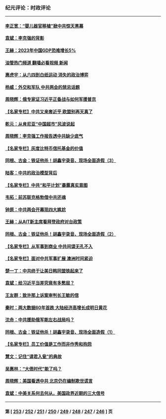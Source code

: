 ### 纪元评论：时政评论
---
#### [李正宽：“婴儿器官移植”掀中共惊天黑幕](../../pages/nsc1025/n13944771.md?03080330) 
#### [袁斌：李克强的背影](../../pages/nsc1025/n13944745.md?03080330) 
#### [王赫：2023年中国GDP恐难增长5%](../../pages/nsc1025/n13944710.md?03080330) 
#### [油管热门频道 翻墙必看视频 新闻](ok?03080330)
#### [惠虎宇：从六四到白纸运动 消失的政治博弈](../../pages/nsc1025/n13942752.md?03080330) 
#### [杨威：外交和军队 中共两会的禁忌话题](../../pages/nsc1025/n13944608.md?03080330) 
#### [周晓辉：俄专家证习近平正备战与如何军援普京](../../pages/nsc1025/n13944399.md?03080330) 
#### [【名家专栏】中共又来套近乎 欧盟别再天真了](../../pages/nsc1025/n13943057.md?03080330) 
#### [乾元：从肯尼亚“中国超市”风波说起](../../pages/nsc1025/n13944369.md?03080330) 
#### [周晓辉：李克强工作报告透中共缺少底气](../../pages/nsc1025/n13944120.md?03080330) 
#### [【名家专栏】灰度比特币信托基金的价值](../../pages/nsc1025/n13943652.md?03080330) 
#### [同根、古金：铁证他杀！胡鑫宇录音、现场全面造假（3）](../../pages/nsc1025/n13943790.md?03080330) 
#### [陆客：中共的政治模型背后](../../pages/nsc1025/n13943828.md?03080330) 
#### [【名家专栏】中共“和平计划”暴露真实意图](../../pages/nsc1025/n13943666.md?03080330) 
#### [韦拓：前苏联克格勃借中共还魂](../../pages/nsc1025/n13943737.md?03080330) 
#### [钟原：中共两会开幕现四大尴尬](../../pages/nsc1025/n13943175.md?03080330) 
#### [王赫：从AIT新主席看拜登政府对台政策](../../pages/nsc1025/n13943394.md?03080330) 
#### [同根、古金：铁证他杀！胡鑫宇录音、现场全面造假（2）](../../pages/nsc1025/n13943159.md?03080330) 
#### [【名家专栏】从军事到商业 中共间谍无孔不入](../../pages/nsc1025/n13943052.md?03080330) 
#### [【名家专栏】面对中共军事扩展 澳洲时间紧迫](../../pages/nsc1025/n13942407.md?03080330) 
#### [楚一丁：中共终于让美日韩同盟铁起来了](../../pages/nsc1025/n13941834.md?03080330) 
#### [袁斌：给习近平当差究竟有多憋屈？](../../pages/nsc1025/n13943131.md?03080330) 
#### [王友群：致许那上诉案审判长王敏的信](../../pages/nsc1025/n13943127.md?03080330) 
#### [秦时：两大数据60年首跌 大陆经济高增长成明日黄花](../../pages/nsc1025/n13943120.md?03080330) 
#### [沈舟：中共援助俄军能左右战局吗？](../../pages/nsc1025/n13942714.md?03080330) 
#### [同根、古金：铁证他杀！胡鑫宇录音、现场全面造假（1）](../../pages/nsc1025/n13942568.md?03080330) 
#### [【名家专栏】员工价值是工作而非作秀和抱怨](../../pages/nsc1025/n13942388.md?03080330) 
#### [慧文：记住“请君入瓮”的典故](../../pages/nsc1025/n13942538.md?03080330) 
#### [吴惠林：“大债时代”能了吗？](../../pages/nsc1025/n13942498.md?03080330) 
#### [周晓辉：美国看透中共 北京仍在编制欺世谎言](../../pages/nsc1025/n13942491.md?03080330) 
#### [袁斌：中美关系何去何从，美国政界近期的三大信号](../../pages/nsc1025/n13942214.md?03080330) 

---
#### 第 [ [253](./253.md?03080330) / [252](./252.md?03080330) / [251](./251.md?03080330) / [250](./250.md?03080330) / [249](./249.md?03080330) / [248](./248.md?03080330) / [247](./247.md?03080330) / [246](./246.md?03080330) ] 页
